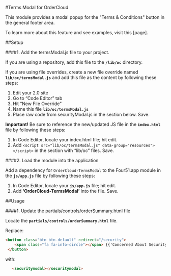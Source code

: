 #Terms Modal for OrderCloud 

This module provides a modal popup for the "Terms &amp; Conditions" button in the general footer area.

To learn more about this feature and see examples, visit this [page].

##Setup

####1. Add the termsModal.js file to your project.

If you are using a repository, add this file to the **`/lib/oc`** directory.

If you are using file overrides, create a new file override named **`lib/oc/termsModal.js`** and add this file as the content by following these steps:

1. Edit your 2.0 site
2. Go to “Code Editor” tab
3. Hit “New File Override”
4. Name this file **`lib/oc/termsModal.js`**
5. Place raw code from securityModal.js in the section below. Save.

**Important!** Be sure to reference the new/updated JS file in the **`index.html`** file by following these steps:

1. In Code Editor, locate your index.html file; hit edit.
2. Add `<script src="lib/oc/termsModal.js" data-group="resources"></script>` in the section with “lib/oc” files. Save.

####2. Load the module into the application

Add a dependency for `OrderCloud-TermsModal` to the Four51.app module in the **`js/app.js`** file by following these steps:

1. In Code Editor, locate your **`js/app.js`** file; hit edit.
2. Add **‘OrderCloud-TermsModal’** into the file. Save.

##Usage

####1. Update the partials/controls/orderSummary.html file

Locate the **`partials/controls/orderSummary.html`** file.

Replace: 
```html
<button class="btn btn-default" redirect="/security">
    <span class="fa fa-info-circle"></span> {{'Concerned About Security?' | r | xlat}}
 </button>
```

with:  
```html
   <securitymodal></securitymodal>
```
